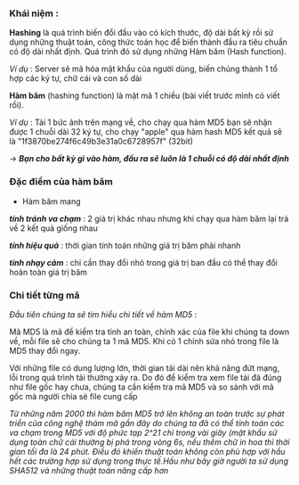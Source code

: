 ### Khái niệm :

**Hashing** là quá trình biến đổi đầu vào có kích thước, độ dài bất kỳ rồi sử dụng những thuật toán, công thức toán học để biến thành đầu ra tiêu chuẩn có độ dài nhất định. Quá trình đó sử dụng những Hàm băm (Hash function).

*Ví dụ* : Server sẽ mã hóa mật khẩu của người dùng, biến chúng thành 1 tổ hợp các ký tự, chữ cái và con số dài

**Hàm băm** (hashing function) là mật mã 1 chiều (bài viết trước mình có viết rồi).

*Ví dụ* : Tải 1 bức ảnh trên mạng về, cho chạy qua hàm MD5 bạn sẽ nhận được 1 chuỗi dài 32 ký tự, cho chạy "apple" qua hàm hash MD5 kết quả sẽ là "1f3870be274f6c49b3e31a0c6728957f" (32bit)

-> ***Bạn cho bất kỳ gì vào hàm, đầu ra sẽ luôn là 1 chuỗi có độ dài nhất định***

### Đặc điểm của hàm băm

- Hàm băm mang

 ***tính tránh va chạm*** : 2 giá trị khác nhau nhưng khi chạy qua hàm băm lại trả về 2 kết quả giống nhau

 ***tính hiệu quả*** : thời gian tính toán những giá trị băm phải nhanh
 
 ***tính nhạy cảm*** : chỉ cần thay đổi nhỏ trong giá trị ban đầu có thể thay đổi hoàn toàn giá trị băm
 

### Chi tiết từng mã

*Đầu tiên chúng ta sẽ tìm hiểu chi tiết về hàm MD5* :

Mã MD5 là mã để kiểm tra tính an toàn, chính xác của file khi chúng ta down về, mỗi file sẽ cho chúng ta 1 mã MD5. Khi có 1 chỉnh sửa nhỏ trong file là MD5 thay đổi ngay.

Với những file có dung lượng lớn, thời gian tải dài nên khả năng đứt mạng, lỗi trong quá trình tải thường xảy ra. Do đó để kiểm tra xem file tải đã đúng như file gốc hay chưa, chúng ta cần kiểm tra mã MD5 và so sánh với mã gốc mà người chia sẻ file cung cấp

*Từ những năm 2000 thì hàm băm MD5 trở lên không an toàn trước sự phát triển của công nghệ thám mã gần đây do chúng ta đã có thể tính toán các va chạm trong MD5 với độ phức tạp 2^21 chỉ trong vài giây (mật khẩu sử dụng toàn chữ cái thường bị phá trong vòng 6s, nếu thêm chữ in hoa thì thời gian tối đa là 24 phút. Điều đó khiến thuật toán không còn phù hợp với hầu hết các trường hợp sử dụng trong thực tế.Hầu như bây giờ người ta sử dụng SHA512 và những thuật toán nâng cấp hơn*
